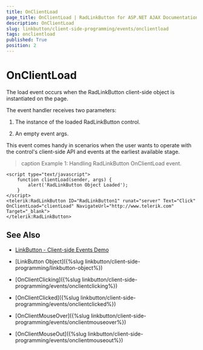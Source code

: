 ```yaml
---
title: OnClientLoad
page_title: OnClientLoad | RadLinkButton for ASP.NET AJAX Documentation
description: OnClientLoad
slug: linkbutton/client-side-programming/events/onclientload
tags: onclientload
published: True
position: 2
---
```


# OnClientLoad

The load event occurs when the RadLinkButton client-side object is instantiated on the page.

The event handler receives two parameters:

1. The instance of the loaded RadLinkButton control.

1. An empty event args.

This event comes handy in scenarios when the user wants to operate with the control's client-side API and events at the earliest available stage.

>caption Example 1: Handling RadLinkButton OnClientLoad event.

````ASP.NET
<script type="text/javascript">
	function clientLoad(sender, args) {
		alert('RadLinkButton Object Loaded');
	}
</script>
<telerik:RadLinkButton ID="RadLinkButton1" runat="server" Text="Click" OnClientLoad="clientLoad" NavigateUrl="http://www.telerik.com" Target="_blank">
</telerik:RadLinkButton>
````


## See Also

 * [LinkButton - Client-side Events Demo](http://demos.telerik.com/aspnet-ajax/linkbutton/client-side-api/client-side-events/defaultcs.aspx)

 * [LinkButton Object]({%slug linkbutton/client-side-programming/linkbutton-object%})
 
 * [OnClientClicking]({%slug linkbutton/client-side-programming/events/onclientclicking%})
 
 * [OnClientClicked]({%slug linkbutton/client-side-programming/events/onclientclicked%})
 
 * [OnClientMouseOver]({%slug linkbutton/client-side-programming/events/onclientmouseover%})
 
 * [OnClientMouseOut]({%slug linkbutton/client-side-programming/events/onclientmouseout%})

